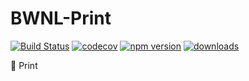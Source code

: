 # BWNL-Print

[![Build Status](https://travis-ci.com/SudoDotDog/BWNL-Print.svg?branch=master)](https://travis-ci.com/SudoDotDog/BWNL-Print)
[![codecov](https://codecov.io/gh/SudoDotDog/BWNL-Print/branch/master/graph/badge.svg)](https://codecov.io/gh/SudoDotDog/BWNL-Print)
[![npm version](https://badge.fury.io/js/%40bwnl%2Fprint.svg)](https://www.npmjs.com/package/@bwnl/print)
[![downloads](https://img.shields.io/npm/dm/@bwnl/print.svg)](https://www.npmjs.com/package/@bwnl/print)

:school_satchel: Print
